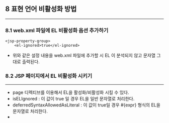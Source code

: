 ## 8 표현 언어 비활성화 방법

---

### 8.1 web.xml 파일에 EL 비활성화 옵션 추가하기
```
<jsp-property-group>
    <el-ignored>true</el-ignored>
```
* 위와 같은 설정 내용을 web.xml 파일에 추가할 시 EL 이 분석되지 않고 문자열 그대로 출력된다.

### 8.2 JSP 페이지에서 EL 비활성화 시키기

---
* page 디렉티브를 이용해서 EL을 활성화/비활성화 시킬 수 있다.
* isELIgnored : 이 값이 true 일 경우 EL을 일반 문자열로 처리한다.
* deferredSyntaxAllowedAsLiteral : 이 값이 true일 경우 #{expr} 형식의 EL을 문자열로 처리한다.
* 